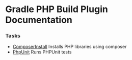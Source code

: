 # Gradle PHP Build Plugin Documentation

### Tasks
- [ComposerInstall](composerInstall.md) Installs PHP libraries using composer
- [PhpUnit](tasks/composerInstall.md) Runs PHPUnit tests
